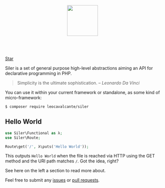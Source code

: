<p align="center">
    <br><br><br><br>    
    <img src="https://raw.githubusercontent.com/leocavalcante/siler/master/siler.png" height="100"/>
    <br><br><br><br>
</p>

<!-- Place this tag where you want the button to render. -->
<a class="github-button" href="https://github.com/leocavalcante/siler" data-count-href="/leocavalcante/siler/stargazers" data-count-api="/repos/leocavalcante/siler#stargazers_count" data-count-aria-label="# stargazers on GitHub" aria-label="Star leocavalcante/siler on GitHub">Star</a>
<!-- Place this tag in your head or just before your close body tag. -->
<script async defer src="https://buttons.github.io/buttons.js"></script>

Siler is a set of general purpose high-level abstractions aiming an API for declarative programming in PHP.

> Simplicity is the ultimate sophistication. – <cite>Leonardo Da Vinci</cite>

You can use it within your current framework or standalone, as some kind of micro-framework:

```shell
$ composer require leocavalcante/siler
```

## Hello World

```php
use Siler\Functional as λ;
use Siler\Route;

Route\get('/', λ\puts('Hello World'));
```

This outputs `Hello World` when the file is reached via HTTP using the GET method and the URI path matches `/`. Got the idea, right?

See here on the left a section to read more about.

Feel free to submit any [issues](https://github.com/leocavalcante/siler/issues) or [pull requests](https://github.com/leocavalcante/siler/pulls).
